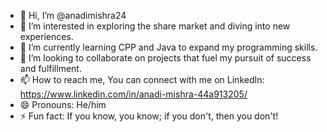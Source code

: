 - 👋 Hi, I’m @anadimishra24
- 👀 I’m interested in exploring the share market and diving into new experiences.
- 🌱 I’m currently learning CPP and Java to expand my programming skills.
- 💞️ I’m looking to collaborate on projects that fuel my pursuit of success and fulfillment.
- 📫 How to reach me, You can connect with me on LinkedIn: https://www.linkedin.com/in/anadi-mishra-44a913205/
- 😄 Pronouns: He/him
- ⚡ Fun fact: If you know, you know; if you don't, then you don't!

<!---
anadimishra24/anadimishra24 is a ✨ special ✨ repository because its `README.md` (this file) appears on your GitHub profile.
You can click the Preview link to take a look at your changes.
--->
